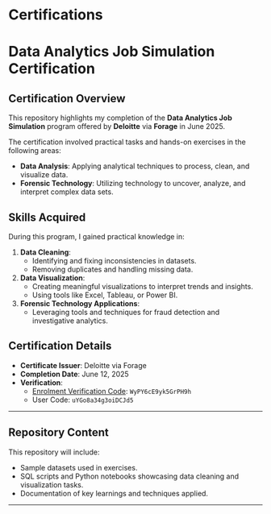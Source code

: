 # Certifications
# Data Analytics Job Simulation Certification

## Certification Overview
This repository highlights my completion of the **Data Analytics Job Simulation** program offered by **Deloitte** via **Forage** in June 2025.

The certification involved practical tasks and hands-on exercises in the following areas:
- **Data Analysis**: Applying analytical techniques to process, clean, and visualize data.
- **Forensic Technology**: Utilizing technology to uncover, analyze, and interpret complex data sets.

## Skills Acquired
During this program, I gained practical knowledge in:
1. **Data Cleaning**:
   - Identifying and fixing inconsistencies in datasets.
   - Removing duplicates and handling missing data.
2. **Data Visualization**:
   - Creating meaningful visualizations to interpret trends and insights.
   - Using tools like Excel, Tableau, or Power BI.
3. **Forensic Technology Applications**:
   - Leveraging tools and techniques for fraud detection and investigative analytics.

## Certification Details
- **Certificate Issuer**: Deloitte via Forage
- **Completion Date**: June 12, 2025
- **Verification**:
  - [Enrolment Verification Code](http://theforage.com/): `WyPY6cE9yk5GrPH9h`
  - User Code: `uYGo8a34g3oiDCJd5`

---

## Repository Content
This repository will include:
- Sample datasets used in exercises.
- SQL scripts and Python notebooks showcasing data cleaning and visualization tasks.
- Documentation of key learnings and techniques applied.

---



